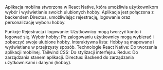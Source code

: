 Aplikacja mobilna stworzona w React Native, która umożliwia użytkownikom wybór i wyświetlanie swoich ulubionych hobby. Aplikacja jest połączona z backendem Directus, umożliwiając rejestrację, logowanie oraz personalizację wyboru hobby.

Funkcje
Rejestracja i logowanie: Użytkownicy mogą tworzyć konto i logować się.
Wybór hobby: Po zalogowaniu użytkownicy mogą wybierać i zobaczyć swoje ulubione hobby.
Interaktywna lista: Hobby są mapowane i wyświetlane w przejrzysty sposób.
Technologie
React Native: Do tworzenia aplikacji mobilnej.
Tailwind CSS: Do stylizacji interfejsu.
Redux: Do zarządzania stanem aplikacji.
Directus: Backend do zarządzania użytkownikami i danymi (hobby).
